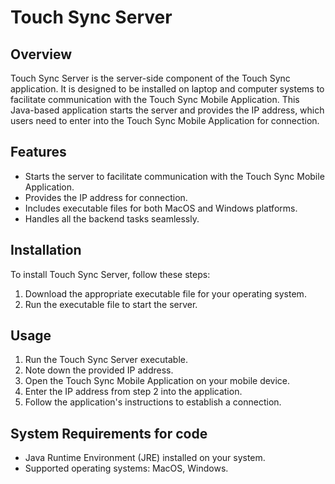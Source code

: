 # Touch Sync Server

## Overview
Touch Sync Server is the server-side component of the Touch Sync application. It is designed to be installed on laptop and computer systems to facilitate communication with the Touch Sync Mobile Application. This Java-based application starts the server and provides the IP address, which users need to enter into the Touch Sync Mobile Application for connection.

## Features
- Starts the server to facilitate communication with the Touch Sync Mobile Application.
- Provides the IP address for connection.
- Includes executable files for both MacOS and Windows platforms.
- Handles all the backend tasks seamlessly.

## Installation
To install Touch Sync Server, follow these steps:
1. Download the appropriate executable file for your operating system.
2. Run the executable file to start the server.

## Usage
1. Run the Touch Sync Server executable.
2. Note down the provided IP address.
3. Open the Touch Sync Mobile Application on your mobile device.
4. Enter the IP address from step 2 into the application.
5. Follow the application's instructions to establish a connection.

## System Requirements for code
- Java Runtime Environment (JRE) installed on your system.
- Supported operating systems: MacOS, Windows.
